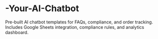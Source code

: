 # -Your-AI-Chatbot
Pre-built AI chatbot templates for FAQs, compliance, and order tracking. Includes Google Sheets integration, compliance rules, and analytics dashboard.
